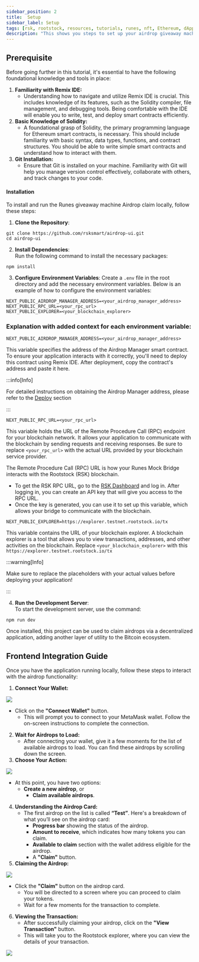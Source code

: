```yaml
---
sidebar_position: 2
title:  Setup
sidebar_label: Setup
tags: [rsk, rootstock, resources, tutorials, runes, nft, Ethereum, dApps, smart contracts, airdrop]
description: "This shows you steps to set up your airdrop giveaway machine"
---
```


## **Prerequisite**

Before going further in this tutorial, it's essential to have the following foundational knowledge and tools in place:

1. **Familiarity with Remix IDE:**  
   * Understanding how to navigate and utilize Remix IDE is crucial. This includes knowledge of its features, such as the Solidity compiler, file management, and debugging tools. Being comfortable with the IDE will enable you to write, test, and deploy smart contracts efficiently.  
2. **Basic Knowledge of Solidity:**  
   * A foundational grasp of Solidity, the primary programming language for Ethereum smart contracts, is necessary. This should include familiarity with basic syntax, data types, functions, and contract structures. You should be able to write simple smart contracts and understand how to interact with them.  
3. **Git Installation:**  
   * Ensure that Git is installed on your machine. Familiarity with Git will help you manage version control effectively, collaborate with others, and track changes to your code.

#### **Installation**

To install and run the Runes giveaway machine Airdrop claim locally, follow these steps:

1. **Clone the Repository**:

```
git clone https://github.com/rsksmart/airdrop-ui.git
cd airdrop-ui
```

2. **Install Dependencies**:   
Run the following command to install the necessary packages:

```
npm install
```

3. **Configure Environment Variables**: Create a `.env` file in the root directory and add the necessary environment variables. Below is an example of how to configure the environment variables:

```
NEXT_PUBLIC_AIRDROP_MANAGER_ADDRESS=<your_airdrop_manager_address>
NEXT_PUBLIC_RPC_URL=<your_rpc_url>
NEXT_PUBLIC_EXPLORER=<your_blockchain_explorer>
```

### Explanation with added context for each environment variable:

```
NEXT_PUBLIC_AIRDROP_MANAGER_ADDRESS=<your_airdrop_manager_address>
```

This variable specifies the address of the Airdrop Manager smart contract. To ensure your application interacts with it correctly, you'll need to deploy this contract using Remix IDE. After deployment, copy the contract's address and paste it here.

:::info[Info]

For detailed instructions on obtaining the Airdrop Manager address, please refer to the [Deploy](docs/04-resources/09-Airdrop/deploy.md) section

:::

```
NEXT_PUBLIC_RPC_URL=<your_rpc_url>
```

This variable holds the URL of the Remote Procedure Call (RPC) endpoint for your blockchain network. It allows your application to communicate with the blockchain by sending requests and receiving responses. Be sure to replace `<your_rpc_url>` with the actual URL provided by your blockchain service provider.

The Remote Procedure Call (RPC) URL is how your Runes Mock Bridge interacts with the Rootstock (RSK) blockchain.

* To get the RSK RPC URL, go to the [RSK Dashboard](https://dashboard.rpc.rootstock.io/login) and log in. After logging in, you can create an API key that will give you access to the RPC URL.  
* Once the key is generated, you can use it to set up this variable, which allows your bridge to communicate with the blockchain.

```
NEXT_PUBLIC_EXPLORER=https://explorer.testnet.rootstock.io/tx
```

This variable contains the URL of your blockchain explorer. A blockchain explorer is a tool that allows you to view transactions, addresses, and other activities on the blockchain. Replace `<your_blockchain_explorer>` with this `https://explorer.testnet.rootstock.io/tx`

:::warning[Info]

Make sure to replace the placeholders with your actual values before deploying your application\!

:::

4. **Run the Development Server**:   
To start the development server, use the command:

```
npm run dev
```

Once installed, this project can be used to claim airdrops via a decentralized application, adding another layer of utility to the Bitcoin ecosystem.

## **Frontend Integration Guide**

Once you have the application running locally, follow these steps to interact with the airdrop functionality:

1. **Connect Your Wallet:**

<img src="/img/resources/runes/airdrop/airdrop-dashboard.png"/>

* Click on the **"Connect Wallet"** button.  
  * This will prompt you to connect to your MetaMask wallet. Follow the on-screen instructions to complete the connection.  
2. **Wait for Airdrops to Load:**  
   * After connecting your wallet, give it a few moments for the list of available airdrops to load. You can find these airdrops by scrolling down the screen.  
3. **Choose Your Action:**

<img src="/img/resources/runes/airdrop/list-of-Airdrops.png"/>

* At this point, you have two options:  
  * **Create a new airdrop**, or  
    * **Claim available airdrops**.  
4. **Understanding the Airdrop Card:**  
   * The first airdrop on the list is called **“Test”**. Here's a breakdown of what you’ll see on the airdrop card:  
     * **Progress bar** showing the status of the airdrop.  
     * **Amount to receive**, which indicates how many tokens you can claim.  
     * **Available to claim** section with the wallet address eligible for the airdrop.  
     * A **"Claim"** button.  
5. **Claiming the Airdrop:**

<img src="/img/resources/runes/airdrop/claim-airdrop.png"/>

* Click the **"Claim"** button on the airdrop card.  
  * You will be directed to a screen where you can proceed to claim your tokens.  
  * Wait for a few moments for the transaction to complete.  
6. **Viewing the Transaction:**  
   * After successfully claiming your airdrop, click on the **"View Transaction"** button.  
   * This will take you to the Rootstock explorer, where you can view the details of your transaction.

<img src="/img/resources/runes/airdrop/claimed-airdrop.png"/>